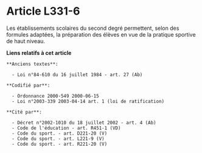# Article L331-6

Les établissements scolaires du second degré permettent, selon des formules adaptées, la préparation des élèves en vue de la
pratique sportive de haut niveau.

**Liens relatifs à cet article**

	**Anciens textes**:

	  - Loi n°84-610 du 16 juillet 1984 - art. 27 (Ab)

	**Codifié par**:

	  - Ordonnance 2000-549 2000-06-15
	  - Loi n°2003-339 2003-04-14 art. 1 (loi de ratification)

	**Cité par**:

	  - Décret n°2002-1010 du 18 juillet 2002 - art. 4 (Ab)
	  - Code de l'éducation - art. R451-1 (VD)
	  - Code du sport. - art. D221-20 (V)
	  - Code du sport. - art. L221-9 (V)
	  - Code du sport. - art. R221-20 (V)

